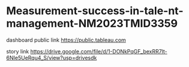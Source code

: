 # Measurement-success-in-tale-nt-management-NM2023TMID3359

dashboard public link
https://public.tableau.com

 story link
https://drive.google.com/file/d/1-DONkPqGF_bexRR7lt-6NIe5UeRqu4_S/view?usp=drivesdk
